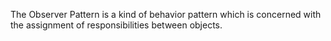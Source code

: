 The Observer Pattern is a kind of behavior pattern which is concerned with the assignment of responsibilities between objects.
